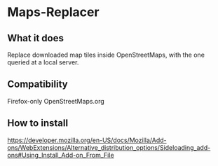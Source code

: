 # Maps-Replacer

## What it does

Replace downloaded map tiles inside OpenStreetMaps, with the one queried at a local server.

## Compatibility

Firefox-only
OpenStreetMaps.org

## How to install

https://developer.mozilla.org/en-US/docs/Mozilla/Add-ons/WebExtensions/Alternative_distribution_options/Sideloading_add-ons#Using_Install_Add-on_From_File
